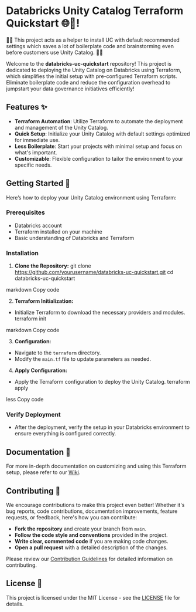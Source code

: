 # Databricks Unity Catalog Terraform Quickstart 🌐🚀!


🌟🔧 This project acts as a helper to install UC with default recommended settings which saves a lot of boilerplate code and brainstorming even before customers use Unity Catalog. 🔧🌟

Welcome to the **databricks-uc-quickstart** repository! This project is dedicated to deploying the Unity Catalog on Databricks using Terraform, which simplifies the initial setup with pre-configured Terraform scripts. Eliminate boilerplate code and reduce the configuration overhead to jumpstart your data governance initiatives efficiently!

## Features ✨

- **Terraform Automation**: Utilize Terraform to automate the deployment and management of the Unity Catalog.
- **Quick Setup**: Initialize your Unity Catalog with default settings optimized for immediate use.
- **Less Boilerplate**: Start your projects with minimal setup and focus on what's important.
- **Customizable**: Flexible configuration to tailor the environment to your specific needs.

## Getting Started 🌟

Here’s how to deploy your Unity Catalog environment using Terraform:

### Prerequisites

- Databricks account
- Terraform installed on your machine
- Basic understanding of Databricks and Terraform

### Installation

1. **Clone the Repository:**
git clone https://github.com/yourusername/databricks-uc-quickstart.git
cd databricks-uc-quickstart

markdown
Copy code

2. **Terraform Initialization:**
- Initialize Terraform to download the necessary providers and modules.
terraform init

markdown
Copy code

3. **Configuration:**
- Navigate to the `terraform` directory.
- Modify the `main.tf` file to update parameters as needed.

4. **Apply Configuration:**
- Apply the Terraform configuration to deploy the Unity Catalog.
terraform apply

less
Copy code

### Verify Deployment

- After the deployment, verify the setup in your Databricks environment to ensure everything is configured correctly.

## Documentation 📖

For more in-depth documentation on customizing and using this Terraform setup, please refer to our [Wiki](https://github.com/yourusername/databricks-uc-quickstart/wiki).

## Contributing 🤝

We encourage contributions to make this project even better! Whether it's bug reports, code contributions, documentation improvements, feature requests, or feedback, here's how you can contribute:

- **Fork the repository** and create your branch from `main`.
- **Follow the code style and conventions** provided in the project.
- **Write clear, commented code** if you are making code changes.
- **Open a pull request** with a detailed description of the changes.

Please review our [Contribution Guidelines](CONTRIBUTING.md) for detailed information on contributing.

## License 📄

This project is licensed under the MIT License - see the [LICENSE](LICENSE) file for details.
